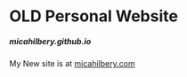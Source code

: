 # OLD Personal Website
##### _micahilbery.github.io_

My New site is at [micahilbery.com](https://micahilbery.com)
